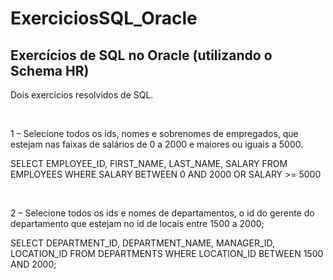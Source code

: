 # ExerciciosSQL_Oracle

## Exercícios de SQL no Oracle (utilizando o Schema HR)

Dois exercícios resolvidos de SQL.

<br>

1 – Selecione todos os ids, nomes e sobrenomes de empregados,
que estejam nas faixas de salários de 0 a 2000 e maiores ou iguais a 5000.

SELECT EMPLOYEE_ID, FIRST_NAME, LAST_NAME, SALARY
FROM EMPLOYEES
WHERE SALARY BETWEEN 0 AND 2000
OR SALARY >= 5000

<br>

2 – Selecione todos os ids e nomes de departamentos,
o id do gerente do departamento que estejam no id de locais entre 1500 a 2000;

SELECT DEPARTMENT_ID, DEPARTMENT_NAME,
MANAGER_ID, LOCATION_ID
FROM DEPARTMENTS
WHERE LOCATION_ID BETWEEN 1500 AND 2000;
